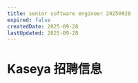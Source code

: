 ```yaml
---
title: senior software engineer 20250928
expired: false
createdDate: 2025-09-28
lastUpdated: 2025-09-28
---
```


# Kaseya 招聘信息

<JobPostingTable job-posting-json-path="kaseya/data/senior-software-engineer-20250928" />